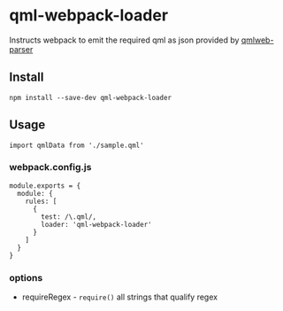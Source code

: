 # qml-webpack-loader

Instructs webpack to emit the required qml as json provided by [qmlweb-parser](https://github.com/qmlweb/qmlweb-parser)

## Install

```
npm install --save-dev qml-webpack-loader
```

## Usage

```
import qmlData from './sample.qml'
```

### webpack.config.js

```
module.exports = {
  module: {
    rules: [
      {
        test: /\.qml/,
        loader: 'qml-webpack-loader'
      }
    ]
  }
}
```

### options

* requireRegex - `require()` all strings that qualify regex
